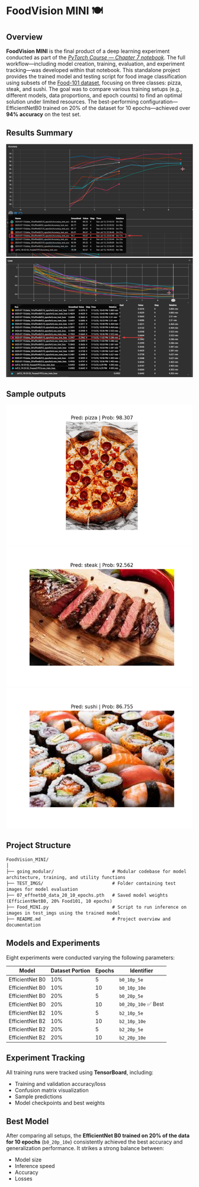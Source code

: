 # FoodVision MINI 🍽️

## Overview

**FoodVision MINI** is the final product of a deep learning experiment conducted as part of the [*PyTorch Course — Chapter 7 notebook*](https://github.com/youssef-omarrr/Machine-and-deep-learning/tree/main/PyTorch%20Course/Chapter%207). The full workflow—including model creation, training, evaluation, and experiment tracking—was developed within that notebook. This standalone project provides the trained model and testing script for food image classification using subsets of the [Food-101 dataset](https://data.vision.ee.ethz.ch/cvl/datasets_extra/food-101/), focusing on three classes: pizza, steak, and sushi. The goal was to compare various training setups (e.g., different models, data proportions, and epoch counts) to find an optimal solution under limited resources. The best-performing configuration—EfficientNetB0 trained on 20% of the dataset for 10 epochs—achieved over **94% accuracy** on the test set.

## Results Summary

![accuracy graph](assets/image.png)
![losses graph](assets/image-1.png)

## Sample outputs
![alt text](assets/image-2.png)
![alt text](assets/image-3.png)
![alt text](assets/image-4.png)

## Project Structure

```
FoodVision_MINI/
│
├── going_modular/                      # Modular codebase for model architecture, training, and utility functions
├── TEST_IMGS/                          # Folder containing test images for model evaluation
├── 07_effnetb0_data_20_10_epochs.pth   # Saved model weights (EfficientNetB0, 20% Food101, 10 epochs)
├── Food_MINI.py                        # Script to run inference on images in test_imgs using the trained model
├── README.md                           # Project overview and documentation
```

## Models and Experiments

Eight experiments were conducted varying the following parameters:

| Model           | Dataset Portion | Epochs | Identifier          |
| --------------- | --------------- | ------ | ------------------- |
| EfficientNet B0 | 10%             | 5      | `b0_10p_5e`         |
| EfficientNet B0 | 10%             | 10     | `b0_10p_10e`        |
| EfficientNet B0 | 20%             | 5      | `b0_20p_5e`         |
| EfficientNet B0 | 20%             | 10     | `b0_20p_10e` ✅ Best |
| EfficientNet B2 | 10%             | 5      | `b2_10p_5e`         |
| EfficientNet B2 | 10%             | 10     | `b2_10p_10e`        |
| EfficientNet B2 | 20%             | 5      | `b2_20p_5e`         |
| EfficientNet B2 | 20%             | 10     | `b2_20p_10e`        |

## Experiment Tracking

All training runs were tracked using **TensorBoard**, including:

* Training and validation accuracy/loss
* Confusion matrix visualization
* Sample predictions
* Model checkpoints and best weights

## Best Model

After comparing all setups, the **EfficientNet B0 trained on 20% of the data for 10 epochs** (`b0_20p_10e`) consistently achieved the best accuracy and generalization performance. It strikes a strong balance between:

* Model size
* Inference speed
* Accuracy
* Losses
